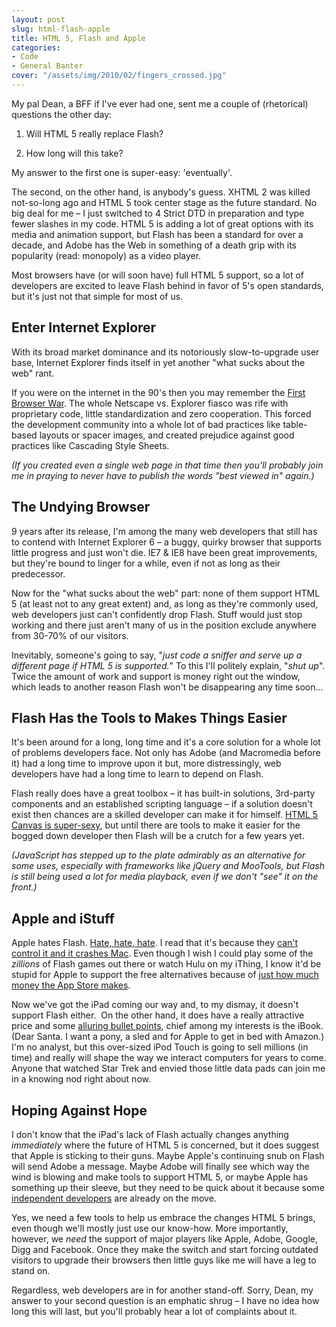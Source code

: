 ```yaml
---
layout: post
slug: html-flash-apple
title: HTML 5, Flash and Apple
categories:
- Code
- General Banter
cover: "/assets/img/2010/02/fingers_crossed.jpg"
---
```


My pal Dean, a BFF if I've ever had one, sent me a couple of (rhetorical) questions the other day:

	
  1. Will HTML 5 really replace Flash?

	
  2. How long will this take?


My answer to the first one is super-easy: 'eventually'.

The second, on the other hand, is anybody's guess. XHTML 2 was killed not-so-long ago and HTML 5 took center stage as the future standard. No big deal for me – I just switched to 4 Strict DTD in preparation and type fewer slashes in my code. HTML 5 is adding a lot of great options with its media and animation support, but Flash has been a standard for over a decade, and Adobe has the Web in something of a death grip with its popularity (read: monopoly) as a video player.

Most browsers have (or will soon have) full HTML 5 support, so a lot of developers are excited to leave Flash behind in favor of 5's open standards,  but it's just not that simple for most of us.


## Enter Internet Explorer

With its broad market dominance and its notoriously slow-to-upgrade user base, Internet Explorer finds itself in yet another "what sucks about the web" rant.

If you were on the internet in the 90's then you may remember the [First Browser War](http://en.wikipedia.org/wiki/First_browser_war#The_first_browser_war). The whole Netscape vs. Explorer fiasco was rife with proprietary code, little standardization and zero cooperation. This forced the development community into a whole lot of bad practices like table-based layouts or spacer images, and created prejudice against good practices like Cascading Style Sheets.

_(If you created even a single web page in that time then you'll probably join me in praying to never have to publish the words "best viewed in" again.)_


## The Undying Browser


9 years after its release, I'm among the many web developers that still has to contend with Internet Explorer 6 – a buggy, quirky browser that supports little progress and just won't die. IE7 & IE8 have been great improvements, but they're bound to linger for a while, even if not as long as their predecessor.

Now for the "what sucks about the web" part: none of them support HTML 5 (at least not to any great extent) and, as long as they're commonly used, web developers just can't confidently drop Flash. Stuff would just stop working and there just aren't many of us in the position exclude anywhere from 30-70% of our visitors.

Inevitably, someone's going to say, "_just code a sniffer and serve up a different page if HTML 5 is supported._" To this I'll politely explain, "_shut up_". Twice the amount of work and support is money right out the window, which leads to another reason Flash won't be disappearing any time soon...


## Flash Has the Tools to Makes Things Easier

It's been around for a long, long time and it's a core solution for a whole lot of problems developers face. Not only has Adobe (and Macromedia before it) had a long time to improve upon it but, more distressingly, web developers have had a long time to learn to depend on Flash.

Flash really does have a great toolbox – it has built-in solutions, 3rd-party components and an established scripting language – if a solution doesn't exist then chances are a skilled developer can make it for himself. [HTML 5 Canvas is super-sexy](http://9elements.com/io/?p=153), but until there are tools to make it easier for the bogged down developer then Flash will be a crutch for a few years yet.

_(JavaScript has stepped up to the plate admirably as an alternative for some uses, especially with frameworks like jQuery and MooTools, but Flash is still being used a lot for media playback, even if we don't "see" it on the front.)_


## Apple and iStuff


Apple hates Flash. [Hate, hate, hate](http://www.macrumors.com/2010/01/31/steve-jobs-at-apple-town-hall-meeting-google-adobe-next-iphone-2010-macs-and-more/). I read that it's because they [can't control it and it crashes Mac](http://daringfireball.net/2010/01/apple_adobe_flash). Even though I wish I could play some of the _zillions_ of Flash games out there or watch Hulu on my iThing, I know it'd be stupid for Apple to support the free alternatives because of [just how much money the App Store makes](http://gigaom.com/2010/01/12/the-apple-app-store-economy/).

Now we've got the iPad coming our way and, to my dismay, it doesn't support Flash either.  On the other hand, it does have a really attractive price and some [alluring bullet points](http://www.apple.com/ipad/features/), chief among my interests is the iBook. (Dear Santa. I want a pony, a sled and for Apple to get in bed with Amazon.) I'm no analyst, but this over-sized iPod Touch is going to sell millions (in time) and really will shape the way we interact computers for years to come. Anyone that watched Star Trek and envied those little data pads can join me in a knowing nod right about now.


## Hoping Against Hope

I don't know that the iPad's lack of Flash actually changes anything _immediately_ where the future of HTML 5 is concerned, but it does suggest that Apple is sticking to their guns. Maybe Apple's continuing snub on Flash will send Adobe a message. Maybe Adobe will finally see which way the wind is blowing and make tools to support HTML 5, or maybe Apple has something up their sleeve, but they need to be quick about it because some [independent developers](http://jilion.com/sublime/video) are already on the move.

Yes, we need a few tools to help us embrace the changes HTML 5 brings, even though we'll mostly just use our know-how. More importantly, however, we _need_ the support of major players like Apple, Adobe, Google, Digg and Facebook. Once they make the switch and start forcing outdated visitors to upgrade their browsers then little guys like me will have a leg to stand on.

Regardless, web developers are in for another stand-off. Sorry, Dean, my answer to your second question is an emphatic shrug – I have no idea how long this will last, but you'll probably hear a lot of complaints about it.
